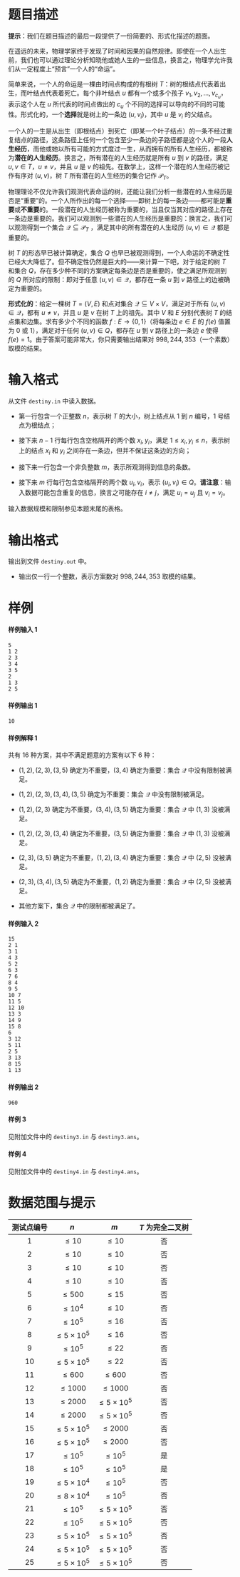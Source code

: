 
# 题目描述

**提示**：我们在题目描述的最后一段提供了一份简要的、形式化描述的题面。

在遥远的未来，物理学家终于发现了时间和因果的自然规律。即使在一个人出生前，我们也可以通过理论分析知晓他或她人生的一些信息，换言之，物理学允许我们从一定程度上“预言”一个人的“命运”。

简单来说，一个人的命运是一棵由时间点构成的有根树 $T$：树的根结点代表着出生，而叶结点代表着死亡。每个非叶结点 $u$ 都有一个或多个孩子 $v_1, v_2, \dots, v_{c_u}$，表示这个人在 $u$ 所代表的时间点做出的 $c_u$ 个不同的选择可以导向的不同的可能性。形式化的，一个**选择**就是树上的一条边 $(u, v_i)$，其中 $u$ 是 $v_i$ 的父结点。

一个人的一生是从出生（即根结点）到死亡（即某一个叶子结点）的一条不经过重复结点的路径，这条路径上任何一个包含至少一条边的子路径都是这个人的一段**人生经历**，而他或她以所有可能的方式度过一生，从而拥有的所有人生经历，都被称为**潜在的人生经历**。换言之，所有潜在的人生经历就是所有 $u$ 到 $v$ 的路径，满足 $u, v \in T$，$u\neq v$，并且 $u$ 是 $v$ 的祖先。在数学上，这样一个潜在的人生经历被记作有序对 $(u, v)$，树 $T$ 所有潜在的人生经历的集合记作 $\mathcal P_T$。

物理理论不仅允许我们观测代表命运的树，还能让我们分析一些潜在的人生经历是否是“重要”的。一个人所作出的每一个选择——即树上的每一条边——都可能是**重要**或**不重要**的。一段潜在的人生经历被称为重要的，当且仅当其对应的路径上存在一条边是重要的。我们可以观测到一些潜在的人生经历是重要的：换言之，我们可以观测得到一个集合 $\mathcal Q\subseteq \mathcal P_T$ ，满足其中的所有潜在的人生经历 $(u, v) \in \mathcal Q$ 都是重要的。

树 $T$ 的形态早已被计算确定，集合 $Q$ 也早已被观测得到，一个人命运的不确定性已经大大降低了。但不确定性仍然是巨大的——来计算一下吧，对于给定的树 $T$ 和集合 $Q$，存在多少种不同的方案确定每条边是否是重要的，使之满足所观测到的 $Q$ 所对应的限制：即对于任意 $(u, v) \in \mathcal Q$，都存在一条 $u$ 到 $v$ 路径上的边被确定为重要的。

**形式化的**：给定一棵树 $T = (V,E)$ 和点对集合 $\mathcal Q \subseteq V\times V$，满足对于所有 $(u, v) \in \mathcal Q$，都有 $u  \neq v$，并且 $u$ 是 $v$ 在树 $T$ 上的祖先。其中 $V$ 和 $E$ 分别代表树 $T$ 的结点集和边集。求有多少个不同的函数 $f : E \rightarrow \{0, 1\}$（将每条边 $e \in E$ 的 $f(e)$ 值置为 $0$ 或 $1$），满足对于任何 $(u, v) \in Q$，都存在 $u$ 到 $v$ 路径上的一条边 $e$ 使得 $f(e) = 1$。由于答案可能非常大，你只需要输出结果对 $998,244,353$（一个素数）取模的结果。

# 输入格式

从文件 `destiny.in` 中读入数据。

- 第一行包含一个正整数 $n$，表示树 $T$ 的大小，树上结点从 $1$ 到 $n$ 编号，$1$ 号结点为根结点；

- 接下来 $n - 1$ 行每行包含空格隔开的两个数 $x_i, y_i$，满足 $1\le x_i, y_i \le n$，表示树上的结点 $x_i$ 和 $y_i$ 之间存在一条边，但并不保证这条边的方向；

- 接下来一行包含一个非负整数 $m$，表示所观测得到信息的条数。

- 接下来 $m$ 行每行包含空格隔开的两个数 $u_i,v_i$，表示 $(u_i, v_i) \in Q$。**请注意**：输入数据可能包含重复的信息，换言之可能存在 $i\neq j$，满足 $u_i = u_j$ 且 $v_i = v_j$。

输入数据规模和限制参见本题末尾的表格。

# 输出格式

输出到文件 `destiny.out` 中。

- 输出仅一行一个整数，表示方案数对 $998, 244, 353$ 取模的结果。


# 样例

#### 样例输入 1

```plain
5
1 2
2 3
3 4
3 5
2
1 3
2 5
```

#### 样例输出 1

```plain
10
```

#### 样例解释 1

共有 $16$ 种方案，其中不满足题意的方案有以下 $6$ 种：

- $(1, 2), (2, 3), (3, 5)$ 确定为不重要，$(3, 4)$ 确定为重要：集合 $\mathcal Q$ 中没有限制被满足。

- $(1, 2), (2, 3), (3, 4), (3, 5)$ 确定为不重要：集合 $\mathcal Q$ 中没有限制被满足。

- $(1, 2), (2, 3)$ 确定为不重要，$(3, 4), (3, 5)$ 确定为重要：集合 $\mathcal Q$ 中 $(1, 3)$ 没被满足。

- $(1, 2), (2, 3), (3, 4)$ 确定为不重要，$(3, 5)$ 确定为重要：集合 $\mathcal Q$ 中 $(1, 3)$ 没被满足。

- $(2, 3), (3, 5)$ 确定为不重要，$(1, 2), (3, 4)$ 确定为重要：集合 $\mathcal Q$ 中 $(2, 5)$ 没被满足。

- $(2, 3), (3, 4), (3, 5)$ 确定为不重要，$(1, 2)$ 确定为重要：集合 $\mathcal Q$ 中 $(2, 5)$ 没被满足。

- 其他方案下，集合 $\mathcal Q$ 中的限制都被满足了。

#### 样例输入 2

```plain
15
2 1
3 1
4 3
5 2
6 3
7 6
8 4
9 5
10 7
11 5
12 10
13 3
14 9
15 8
6
3 12
5 11
2 5
3 13
8 15
1 13
```

#### 样例输出 2

```plain
960
```

#### 样例 3

见附加文件中的 `destiny3.in` 与 `destiny3.ans`。

#### 样例 4

见附加文件中的 `destiny4.in` 与 `destiny4.ans`。


# 数据范围与提示

| 测试点编号 | $n$                | $m$                | $T$ 为完全二叉树 |
| :----------: | :------------------: | :------------------: | :----------------: |
| $1$        | $\le10$            | $\le10$            | 否               |
| $2$        | $\le10$            | $\le10$            | 否               |
| $3$        | $\le10$            | $\le10$            | 否               |
| $4$        | $\le10$            | $\le10$            | 否               |
| $5$        | $\le 500$          | $\le15$            | 否               |
| $6$        | $\le 10^4$         | $\le10$            | 否               |
| $7$        | $\le 10^5$         | $\le16$            | 否               |
| $8$        | $\le 5\times 10^5$ | $\le16$            | 否               |
| $9$        | $\le 10^5$         | $\le22$            | 否               |
| $10$       | $\le 5\times 10^5$ | $\le22$            | 否               |
| $11$       | $\le 600$          | $\le 600$          | 否               |
| $12$       | $\le 1000$         | $\le 1000$         | 否               |
| $13$       | $\le 2000$         | $\le 5\times 10^5$ | 否               |
| $14$       | $\le 2000$         | $\le 5\times 10^5$ | 否               |
| $15$       | $\le 5\times 10^5$ | $\le 2000$         | 否               |
| $16$       | $\le 5\times 10^5$ | $\le 2000$         | 否               |
| $17$       | $\le 10^5$         | $\le 10^5$         | 是               |
| $18$       | $\le 10^5$         | $\le 10^5$         | 是               |
| $19$       | $\le 5\times 10^4$ | $\le 10^5$         | 否               |
| $20$       | $\le 8\times 10^4$ | $\le 10^5$         | 否               |
| $21$       | $\le 10^5$         | $\le 5\times 10^5$ | 否               |
| $22$       | $\le 10^5$         | $\le 5\times 10^5$ | 否               |
| $23$       | $\le 5\times 10^5$ | $\le 5\times 10^5$ | 否               |
| $24$       | $\le 5\times 10^5$ | $\le 5\times 10^5$ | 否               |
| $25$       | $\le 5\times 10^5$ | $\le 5\times 10^5$ | 否               |



